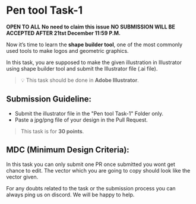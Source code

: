 # Pen tool Task-1 

**OPEN TO ALL** **No need to claim this issue** **NO SUBMISSION WILL BE ACCEPTED AFTER 21tst December 11:59 P.M.**

Now it’s time to learn the **shape builder tool**, one of the most commonly used tools to make logos and geometric graphics.

In this task, you are supposed to make the given illustration in Illustrator using shape builder tool and submit the Illustrator file (.ai file).

> 💡 This task should be done in **Adobe Illustrator**.

## **Submission Guideline:**

- Submit the illustrator file in the "Pen tool Task-1" Folder only.
- Paste a jpg/png file of your design in the Pull Request.

> This task is for **30 points**.

## **MDC (Minimum Design Criteria):**

In this task you can only submit one PR once submitted you wont get chance to edit. The vector which you are going to copy should look like the vector given.

For any doubts related to the task or the submission process you can always ping us on discord. We will be happy to help.

